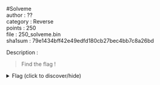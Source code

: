 #Solveme  
author : ??  
category : Reverse  
points : 250  
file : 250_solveme.bin  
sha1sum : 79e1434bff42e49edfd180cb27bec4bb7c8a26bd  
  
Description :  
>
> Find the flag !
>
  
<details>  
    <summary>Flag (click to discover/hide)</summary>  
    <p>GH16{r3ver5eM4s7er}</p>  
</details>  
